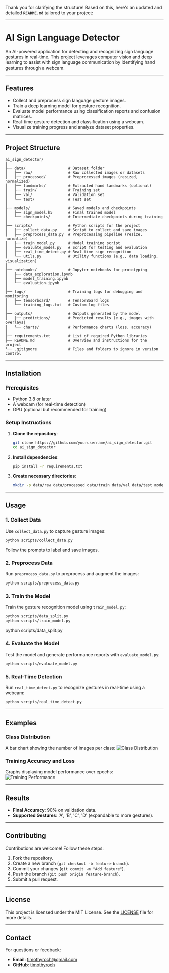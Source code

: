 Thank you for clarifying the structure! Based on this, here's an updated and detailed **`README.md`** tailored to your project:

---

# **AI Sign Language Detector**

An AI-powered application for detecting and recognizing sign language gestures in real-time. This project leverages computer vision and deep learning to assist with sign language communication by identifying hand gestures through a webcam.

---

## **Features**
- Collect and preprocess sign language gesture images.
- Train a deep learning model for gesture recognition.
- Evaluate model performance using classification reports and confusion matrices.
- Real-time gesture detection and classification using a webcam.
- Visualize training progress and analyze dataset properties.

---

## **Project Structure**

```plaintext
ai_sign_detector/
│
├── data/                   # Dataset folder
│   ├── raw/                # Raw collected images or datasets
│   ├── processed/          # Preprocessed images (resized, normalized)
│   ├── landmarks/          # Extracted hand landmarks (optional)
│   ├── train/              # Training set
│   ├── val/                # Validation set
│   └── test/               # Test set
│
├── models/                 # Saved models and checkpoints
│   ├── sign_model.h5       # Final trained model
│   └── checkpoints/        # Intermediate checkpoints during training
│
├── scripts/                # Python scripts for the project
│   ├── collect_data.py     # Script to collect and save images
│   ├── preprocess_data.py  # Preprocessing pipeline (resize, normalize)
│   ├── train_model.py      # Model training script
│   ├── evaluate_model.py   # Script for testing and evaluation
│   ├── real_time_detect.py # Real-time sign recognition
│   └── utils.py            # Utility functions (e.g., data loading, visualization)
│
├── notebooks/              # Jupyter notebooks for prototyping
│   ├── data_exploration.ipynb
│   ├── model_training.ipynb
│   └── evaluation.ipynb
│
├── logs/                   # Training logs for debugging and monitoring
│   ├── tensorboard/        # TensorBoard logs
│   └── training_logs.txt   # Custom log files
│
├── outputs/                # Outputs generated by the model
│   ├── predictions/        # Predicted results (e.g., images with overlays)
│   └── charts/             # Performance charts (loss, accuracy)
│
├── requirements.txt        # List of required Python libraries
├── README.md               # Overview and instructions for the project
└── .gitignore              # Files and folders to ignore in version control
```

---

## **Installation**

### **Prerequisites**
- Python 3.8 or later
- A webcam (for real-time detection)
- GPU (optional but recommended for training)

### **Setup Instructions**

1. **Clone the repository**:
   ```bash
   git clone https://github.com/yourusername/ai_sign_detector.git
   cd ai_sign_detector
   ```

2. **Install dependencies**:
   ```bash
   pip install -r requirements.txt
   ```

3. **Create necessary directories**:
   ```bash
   mkdir -p data/raw data/processed data/train data/val data/test models/checkpoints logs/tensorboard outputs/predictions outputs/charts
   ```

---

## **Usage**

### 1. **Collect Data**
   Use `collect_data.py` to capture gesture images:
   ```bash
   python scripts/collect_data.py
   ```
   Follow the prompts to label and save images.

### 2. **Preprocess Data**
   Run `preprocess_data.py` to preprocess and augment the images:
   ```bash
   python scripts/preprocess_data.py
   ```

### 3. **Train the Model**
   Train the gesture recognition model using `train_model.py`:
   ```bash
   python scripts/data_split.py
   python scripts/train_model.py
   ```
   python scripts/data_split.py

### 4. **Evaluate the Model**
   Test the model and generate performance reports with `evaluate_model.py`:
   ```bash
   python scripts/evaluate_model.py
   ```
   

### 5. **Real-Time Detection**
   Run `real_time_detect.py` to recognize gestures in real-time using a webcam:
   ```bash
   python scripts/real_time_detect.py
   ```

---

## **Examples**

### **Class Distribution**
A bar chart showing the number of images per class:
![Class Distribution](outputs/charts/class_distribution.png)

### **Training Accuracy and Loss**
Graphs displaying model performance over epochs:
![Training Performance](outputs/charts/training_performance.png)

---

## **Results**
- **Final Accuracy**: 90% on validation data.
- **Supported Gestures**: 'A', 'B', 'C', 'D' (expandable to more gestures).

---

## **Contributing**

Contributions are welcome! Follow these steps:
1. Fork the repository.
2. Create a new branch (`git checkout -b feature-branch`).
3. Commit your changes (`git commit -m "Add feature"`).
4. Push the branch (`git push origin feature-branch`).
5. Submit a pull request.

---

## **License**

This project is licensed under the MIT License. See the [LICENSE](LICENSE) file for more details.

---

## **Contact**

For questions or feedback:
- **Email**: timothyroch@gmail.com
- **GitHub**: [timothyroch](https://github.com/timothyroch)

